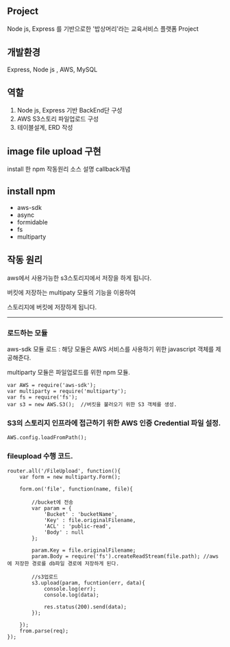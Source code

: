 
## Project
Node js, Express 를 기반으로한 '밥상머리'라는 교육서비스 플랫폼 Project

## 개발환경
Express, Node js , AWS, MySQL

## 역할
1. Node js, Express 기반 BackEnd단 구성
2. AWS S3스토리 파일업로드 구성
3. 테이블설계, ERD 작성


## image file upload 구현
install 한 npm
작동원리
소스 설명
callback개념


## install npm
- aws-sdk
- async
- formidable
- fs
- multiparty

## 작동 원리 
aws에서 사용가능한 s3스토리지에서 저장을 하게 됩니다. 

버킷에 저장하는 multipaty 모듈의 기능을 이용하여

스토리지에 버킷에 저장하게 됩니다.



---

### 로드하는 모듈


aws-sdk 모듈 로드 : 해당 모듈은 AWS 서비스를 사용하기 위한 javascript 객체를 제공해준다.

multiparty 모듈은 파일업로드를 위한 npm 모듈.



```
var AWS = require('aws-sdk');   
var multiparty = require('multiparty');
var fs = require('fs');
var s3 = new AWS.S3();  //버킷을 불러오기 위한 S3 객체를 생성.

```


### S3의 스토리지 인프라에 접근하기 위한 AWS 인증 Credential 파일 설정.


```
AWS.config.loadFromPath();
```


### fileupload 수행 코드.

```
router.all('/FileUpload', function(){
    var form = new multiparty.Form();

    form.on('file', function(name, file){

        //bucket에 전송
        var param = {
            'Bucket' : 'bucketName',
            'Key' : file.originalFilename,
            'ACL' : 'public-read',
            'Body' : null
        };

        param.Key = file.originalFilename;
        param.Body = require('fs').createReadStream(file.path); //aws에 저장한 경로를 db파일 경로에 저장하게 된다.

        //s3업로드
        s3.upload(param, fucntion(err, data){
            console.log(err);
            console.log(data);

            res.status(200).send(data);
        });

    });
    from.parse(req);
});
```

